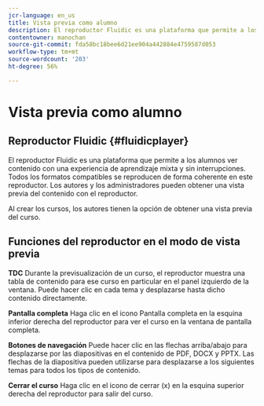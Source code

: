 ```yaml
---
jcr-language: en_us
title: Vista previa como alumno
description: El reproductor Fluidic es una plataforma que permite a los alumnos ver contenido con una experiencia de aprendizaje mixta y sin interrupciones. Todos los formatos compatibles se reproducen de forma coherente en este reproductor. Los autores y los administradores pueden obtener una vista previa del contenido con el reproductor.
contentowner: manochan
source-git-commit: fda58bc18bee6d21ee904a442884e4759587d053
workflow-type: tm+mt
source-wordcount: '203'
ht-degree: 56%

---
```




# Vista previa como alumno

## Reproductor Fluidic {#fluidicplayer}

El reproductor Fluidic es una plataforma que permite a los alumnos ver contenido con una experiencia de aprendizaje mixta y sin interrupciones. Todos los formatos compatibles se reproducen de forma coherente en este reproductor. Los autores y los administradores pueden obtener una vista previa del contenido con el reproductor.

Al crear los cursos, los autores tienen la opción de obtener una vista previa del curso.

## Funciones del reproductor en el modo de vista previa

**TDC** Durante la previsualización de un curso, el reproductor muestra una tabla de contenido para ese curso en particular en el panel izquierdo de la ventana. Puede hacer clic en cada tema y desplazarse hasta dicho contenido directamente.

**Pantalla completa** Haga clic en el icono Pantalla completa en la esquina inferior derecha del reproductor para ver el curso en la ventana de pantalla completa.

**Botones de navegación** Puede hacer clic en las flechas arriba/abajo para desplazarse por las diapositivas en el contenido de PDF, DOCX y PPTX. Las flechas de la diapositiva pueden utilizarse para desplazarse a los siguientes temas para todos los tipos de contenido.

**Cerrar el curso** Haga clic en el icono de cerrar (x) en la esquina superior derecha del reproductor para salir del curso.
